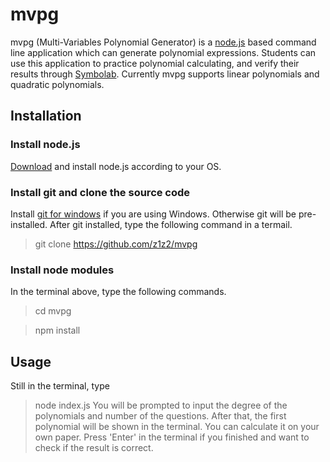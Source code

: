 # mvpg
mvpg (Multi-Variables Polynomial Generator) is a [node.js](https://nodejs.org/) based command line application which can generate polynomial expressions. Students can use this application to practice polynomial calculating, and verify their results through [Symbolab](https://www.symbolab.com).
Currently mvpg supports linear polynomials and quadratic polynomials.

## Installation

### Install node.js
[Download](https://nodejs.org/en/download/) and install node.js according to your OS.

### Install git and clone the source code
Install [git for windows](https://git-for-windows.github.io/) if you are using Windows. Otherwise git will be pre-installed.
After git installed, type the following command in a termail. 
> git clone https://github.com/z1z2/mvpg

### Install node modules
In the terminal above, type the following commands. 
> cd mvpg

> npm install

## Usage
Still in the terminal, type
>node index.js
You will be prompted to input the degree of the polynomials and number of the questions.
After that, the first polynomial will be shown in the terminal. You can calculate it on your own paper. Press 'Enter' in the terminal if you finished and want to check if the result is correct.